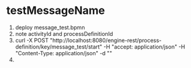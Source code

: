# testMessageName
1. deploy message_test.bpmn
2. note activityId and processDefinitionId
3. curl -X POST "http://localhost:8080/engine-rest/process-definition/key/message_test/start" -H "accept: application/json" -H "Content-Type: application/json" -d ""
4. 
